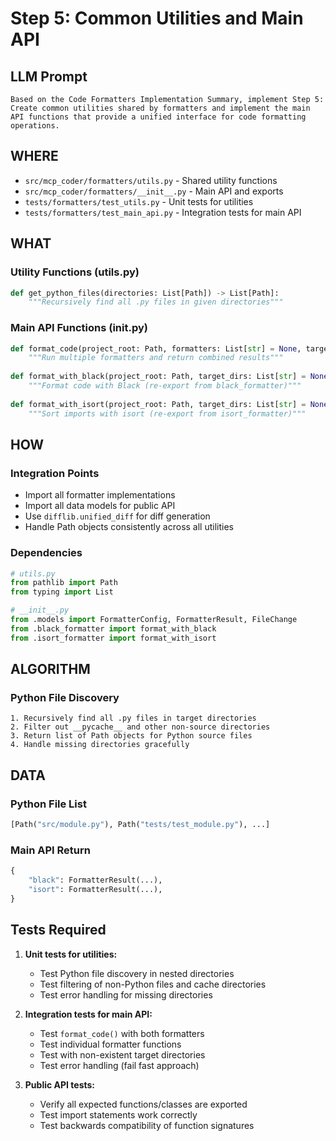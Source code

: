 # Step 5: Common Utilities and Main API

## LLM Prompt
```
Based on the Code Formatters Implementation Summary, implement Step 5: Create common utilities shared by formatters and implement the main API functions that provide a unified interface for code formatting operations.
```

## WHERE
- `src/mcp_coder/formatters/utils.py` - Shared utility functions
- `src/mcp_coder/formatters/__init__.py` - Main API and exports
- `tests/formatters/test_utils.py` - Unit tests for utilities
- `tests/formatters/test_main_api.py` - Integration tests for main API

## WHAT
### Utility Functions (utils.py)
```python
def get_python_files(directories: List[Path]) -> List[Path]:
    """Recursively find all .py files in given directories"""
```

### Main API Functions (__init__.py)
```python
def format_code(project_root: Path, formatters: List[str] = None, target_dirs: List[str] = None) -> Dict[str, FormatterResult]:
    """Run multiple formatters and return combined results"""
    
def format_with_black(project_root: Path, target_dirs: List[str] = None) -> FormatterResult:
    """Format code with Black (re-export from black_formatter)"""
    
def format_with_isort(project_root: Path, target_dirs: List[str] = None) -> FormatterResult:
    """Sort imports with isort (re-export from isort_formatter)"""
```

## HOW
### Integration Points
- Import all formatter implementations  
- Import all data models for public API
- Use `difflib.unified_diff` for diff generation
- Handle Path objects consistently across all utilities

### Dependencies
```python
# utils.py
from pathlib import Path
from typing import List

# __init__.py  
from .models import FormatterConfig, FormatterResult, FileChange
from .black_formatter import format_with_black
from .isort_formatter import format_with_isort
```

## ALGORITHM
### Python File Discovery
```
1. Recursively find all .py files in target directories
2. Filter out __pycache__ and other non-source directories
3. Return list of Path objects for Python source files
4. Handle missing directories gracefully
```

## DATA
### Python File List
```python
[Path("src/module.py"), Path("tests/test_module.py"), ...]
```

### Main API Return
```python
{
    "black": FormatterResult(...),
    "isort": FormatterResult(...),
}
```

## Tests Required
1. **Unit tests for utilities:**
   - Test Python file discovery in nested directories
   - Test filtering of non-Python files and cache directories
   - Test error handling for missing directories
   
2. **Integration tests for main API:**
   - Test `format_code()` with both formatters
   - Test individual formatter functions
   - Test with non-existent target directories
   - Test error handling (fail fast approach)

3. **Public API tests:**
   - Verify all expected functions/classes are exported
   - Test import statements work correctly
   - Test backwards compatibility of function signatures
